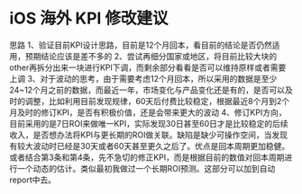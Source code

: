 # iOS 海外 KPI 修改建议

思路
1、验证目前KPI设计思路，目前是12个月回本，看目前的结论是否仍然适用，预期结论应该是差不多的
2、尝试再细分国家或地区，将目前比较大块的other再拆分出来一块进行KPI下调，而剩余部分看看是否可以维持原样或者需要上调
3、对于波动的思考，由于需要考虑12个月回本，所以采用的数据是至少24~12个月之前的数据，而最近一年，市场变化与产品变化还是有的，是否可以及时的调整，比如利用目前发现规律，60天后付费比较稳定，根据最近8个月到2个月及时的修订KPI，是否有积极价值，还是会带来更大的波动
4、修订KPI方向，目前采用的是7日ROI来做唯一KPI，实际发现30日甚至60日才是比较稳定的后续收入，是否想办法将KPI与更长期的ROI做关联。缺陷是缺少可操作空间，当发现有较大波动时已经是30天或者60天甚至更久之后了。优点是回本周期更加稳健。
或者结合第3条和第4条，先不急切的修正KPI，而是根据目前的数值对回本周期进行一个动态的估计。类似最初我做过一个长期ROI预测。这部分可以加到自动report中去。